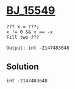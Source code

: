 # [BJ_15549](https://acmicpc.net/problem/15549)

```en
??? x = ???;
x != 0 && x == -x
Fill two ???
```

```txt
Output: int -2147483648
```

## Solution

```txt
int -2147483648
```
